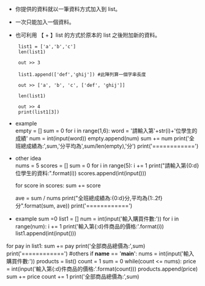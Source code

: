 *  你提供的資料就以一筆資料方式加入到 list。     
*  一次只能加入一個資料。     
*  也可利用 【 + 】list 的方式於原本的 list 之後附加新的資料。      

        list1 = ['a','b','c']   
        len(list1)   
        
        out >> 3
        
        list1.append(['def','ghij']) #此陣列算一個字串長度
        
        out >> ['a', 'b', 'c', ['def', 'ghij']]
       
        len(list1)
        
        out >> 4
        print(list1[3])
        

* example       
    empty = []
    sum = 0
    for i in range(1,6):
        word = '請輸入第'+str(i)+'位學生的成績'
        num = int(input(word))
        empty.append(num)
        sum += num
    print('全班總成績為:',sum,'分平均為',sum/len(empty),'分')
    print('============')
* other idea        
    nums = 5
    scores = []
    sum = 0
    for i in range(5):
        i += 1
        print("請輸入第{0:d}位學生的資料:".format(i))
        scores.append(int(input()))

    for score in scores:
        sum += score

    ave = sum / nums
    print("全班總成績為:{0:d}分,平均為{1:.2f}分".format(sum, ave))
    print('============')

* example
sum =0
list1 = []
num = int(input('輸入購買件數:'))
for i in range(num):
    i += 1
    print('輸入第{:d}件商品的價格:'.format(i))
    list1.append(int(input()))

for pay in list1:
    sum += pay
print('全部商品總價為:',sum)   
print('============')
#others
if __name__ == '__main__':
    nums = int(input('輸入購買件數:'))
    products = list()
    count = 1
    sum = 0
    while(count <= nums):
        price = int(input('輸入第{:d}件商品的價格:'.format(count)))
        products.append(price)
        sum += price
        count += 1
    print('全部商品總價為:',sum) 
